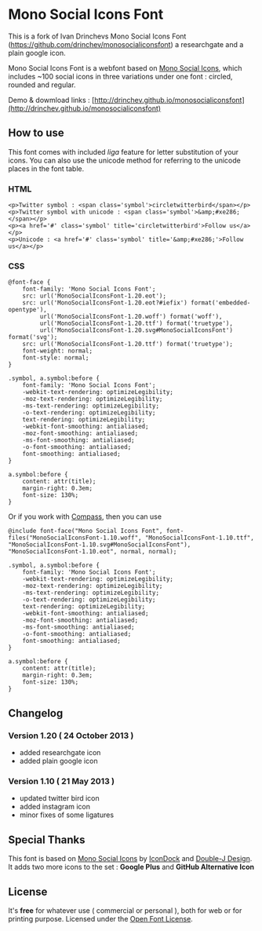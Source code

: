 Mono Social Icons Font
===================

This is a fork of Ivan Drinchevs Mono Social Icons Font (https://github.com/drinchev/monosocialiconsfont) a researchgate and a plain google icon.

Mono Social Icons Font is a webfont based on [Mono Social Icons](http://icondock.com/free/mono-social-icons), which includes ~100 social icons in three variations under one font : circled, rounded and regular.

Demo & dowmload links : [http://drinchev.github.io/monosocialiconsfont](http://drinchev.github.io/monosocialiconsfont)

## How to use

This font comes with included _liga_ feature for letter substitution of your icons. You can also use the unicode method for referring to the unicode places in the font table. 

### HTML
	
    <p>Twitter symbol : <span class='symbol'>circletwitterbird</span></p>
    <p>Twitter symbol with unicode : <span class='symbol'>&amp;#xe286;</span></p>
    <p><a href='#' class='symbol' title='circletwitterbird'>Follow us</a></p>
    <p>Unicode : <a href='#' class='symbol' title='&amp;#xe286;'>Follow us</a></p>

### CSS

    @font-face {
        font-family: 'Mono Social Icons Font';
        src: url('MonoSocialIconsFont-1.20.eot');
        src: url('MonoSocialIconsFont-1.20.eot?#iefix') format('embedded-opentype'),
             url('MonoSocialIconsFont-1.20.woff') format('woff'),
             url('MonoSocialIconsFont-1.20.ttf') format('truetype'),
             url('MonoSocialIconsFont-1.20.svg#MonoSocialIconsFont') format('svg');
        src: url('MonoSocialIconsFont-1.20.ttf') format('truetype');
        font-weight: normal;
        font-style: normal;
    }

    .symbol, a.symbol:before {
        font-family: 'Mono Social Icons Font';
        -webkit-text-rendering: optimizeLegibility;
        -moz-text-rendering: optimizeLegibility;
        -ms-text-rendering: optimizeLegibility;
        -o-text-rendering: optimizeLegibility;
        text-rendering: optimizeLegibility;
        -webkit-font-smoothing: antialiased;
        -moz-font-smoothing: antialiased;
        -ms-font-smoothing: antialiased;
        -o-font-smoothing: antialiased;
        font-smoothing: antialiased;
    }

    a.symbol:before {
        content: attr(title);
        margin-right: 0.3em;
        font-size: 130%;
    }

Or if you work with [Compass](http://compass-style.org/), then you can use

    @include font-face("Mono Social Icons Font", font-files("MonoSocialIconsFont-1.10.woff", "MonoSocialIconsFont-1.10.ttf", "MonoSocialIconsFont-1.10.svg#MonoSocialIconsFont"), "MonoSocialIconsFont-1.10.eot", normal, normal);

    .symbol, a.symbol:before {
        font-family: 'Mono Social Icons Font';
        -webkit-text-rendering: optimizeLegibility;
        -moz-text-rendering: optimizeLegibility;
        -ms-text-rendering: optimizeLegibility;
        -o-text-rendering: optimizeLegibility;
        text-rendering: optimizeLegibility;
        -webkit-font-smoothing: antialiased;
        -moz-font-smoothing: antialiased;
        -ms-font-smoothing: antialiased;
        -o-font-smoothing: antialiased;
        font-smoothing: antialiased;
    }

    a.symbol:before {
        content: attr(title);
        margin-right: 0.3em;
        font-size: 130%;
    }

## Changelog

### Version 1.20 ( 24 October 2013 )

 - added researchgate icon
 - added plain google icon

### Version 1.10 ( 21 May 2013 )

 - updated twitter bird icon
 - added instagram icon
 - minor fixes of some ligatures

## Special Thanks

This font is based on [Mono Social Icons](http://icondock.com/free/mono-social-icons) by [IconDock](http://icondock.com/) and [Double-J Design](http://www.doublejdesign.co.uk/). It adds two more icons to the set : __Google Plus__ and __GitHub Alternative Icon__

## License

It's __free__ for whatever use ( commercial or personal ), both for web or for printing purpose. Licensed under the [Open Font License](http://scripts.sil.org/cms/scripts/page.php?site_id=nrsi&id=OFL).



